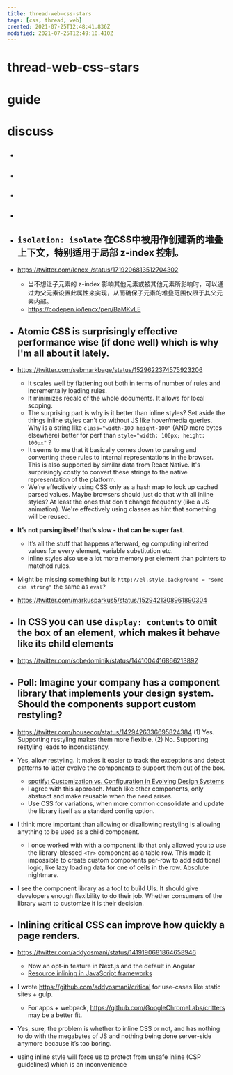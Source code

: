 ```yaml
---
title: thread-web-css-stars
tags: [css, thread, web]
created: 2021-07-25T12:48:41.836Z
modified: 2021-07-25T12:49:10.410Z
---
```


# thread-web-css-stars

# guide

# discuss
- ## 

- ## 

- ## 

- ## 

- ##  `isolation: isolate` 在CSS中被用作创建新的堆叠上下文，特别适用于局部 z-index 控制。
- https://twitter.com/lencx_/status/1719206813512704302
  - 当不想让子元素的 z-index 影响其他元素或被其他元素所影响时，可以通过为父元素设置此属性来实现，从而确保子元素的堆叠范围仅限于其父元素内部。
  - https://codepen.io/lencx/pen/BaMKvLE

- ## Atomic CSS is surprisingly effective performance wise (if done well) which is why I'm all about it lately. 
- https://twitter.com/sebmarkbage/status/1529622374575923206
  - It scales well by flattening out both in terms of number of rules and incrementally loading rules. 
  - It minimizes recalc of the whole documents. It allows for local scoping.
  - The surprising part is why is it better than inline styles? Set aside the things inline styles can't do without JS like hover/media queries. Why is a string like `class="width-100 height-100"` (AND more bytes elsewhere) better for perf than `style="width: 100px; height: 100px"` ?
  - It seems to me that it basically comes down to parsing and converting these rules to internal representations in the browser. This is also supported by similar data from React Native. It's surprisingly costly to convert these strings to the native representation of the platform.
  - We're effectively using CSS only as a hash map to look up cached parsed values. Maybe browsers should just do that with all inline styles? At least the ones that don't change frequently (like a JS animation). We're effectively using classes as hint that something will be reused.
- **It’s not parsing itself that’s slow - that can be super fast**. 
  - It’s all the stuff that happens afterward, eg computing inherited values for every element, variable substitution etc. 
  - Inline styles also use a lot more memory per element than pointers to matched rules.

- Might be missing something but is `http://el.style.background = "some css string"` the same as `eval`?
- https://twitter.com/markusparkus5/status/1529421308961890304

- ## In CSS you can use `display: contents` to omit the box of an element, which makes it behave like its child elements
- https://twitter.com/sobedominik/status/1441004416866213892

- ## Poll: Imagine your company has a component library that implements your design system. Should the components support custom restyling?
- https://twitter.com/housecor/status/1429426336695824384
  (1) Yes. Supporting restyling makes them more flexible.
  (2) No. Supporting restyling leads to inconsistency.
- Yes, allow restyling. It makes it easier to track the exceptions and detect patterns to latter evolve the components to support them out of the box.
  - [spotify: Customization vs. Configuration in Evolving Design Systems](https://engineering.atspotify.com/2021/04/28/customization-vs-configuration-in-evolving-design-systems/)
  - I agree with this approach. Much like other components, only abstract and make reusable when the need arises. 
  - Use CSS for variations, when more common consolidate and update the library itself as a standard config option.
- I think more important than allowing or disallowing restyling is allowing anything to be used as a child component.
  - I once worked with with a component lib that only allowed you to use the library-blessed `<Tr>` component as a table row. This made it impossible to create custom components per-row to add additional logic, like lazy loading data for one of cells in the row. Absolute nightmare.
- I see the component library as a tool to build UIs. It should give developers enough flexibility to do their job. Whether consumers of the library want to customize it is their decision.

- ## Inlining critical CSS can improve how quickly a page renders. 
- https://twitter.com/addyosmani/status/1419190681864658946
  - Now an opt-in feature in Next.js and the default in Angular
  - [Resource inlining in JavaScript frameworks](https://web.dev/aurora-resource-inlining/)
- I wrote https://github.com/addyosmani/critical for use-cases like static sites + gulp. 
  - For apps + webpack, https://github.com/GoogleChromeLabs/critters may be a better fit.
- Yes, sure, the problem is whether to inline CSS or not, and has nothing to do with the megabytes of JS and nothing being done server-side anymore because it’s too boring.
- using inline style will force us to protect from unsafe inline (CSP guidelines) which is an inconvenience
